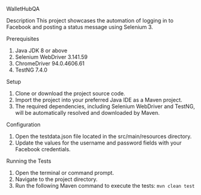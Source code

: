 WalletHubQA

Description
This project showcases the automation of logging in to Facebook and posting a status message using Selenium 3.

Prerequisites
1. Java JDK 8 or above
2. Selenium WebDriver 3.141.59
3. ChromeDriver 94.0.4606.61
4. TestNG 7.4.0

Setup
1. Clone or download the project source code.
2. Import the project into your preferred Java IDE as a Maven project.
3. The required dependencies, including Selenium WebDriver and TestNG, will be automatically resolved and downloaded by Maven.

Configuration
1. Open the testdata.json file located in the src/main/resources directory.
2. Update the values for the username and password fields with your Facebook credentials.


Running the Tests
1. Open the terminal or command prompt.
2. Navigate to the project directory.
3. Run the following Maven command to execute the tests:
       ```
       mvn clean test
       ```
